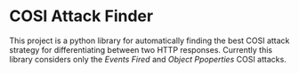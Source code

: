 # COSI Attack Finder 

This project is a python library for automatically finding the best COSI attack strategy for differentiating between two HTTP responses. Currently this library considers only the _Events Fired_ and _Object Ppoperties_ COSI attacks.